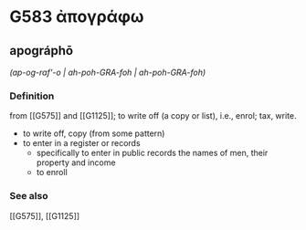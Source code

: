 # G583 ἀπογράφω

## apográphō

_(ap-og-raf'-o | ah-poh-GRA-foh | ah-poh-GRA-foh)_

### Definition

from [[G575]] and [[G1125]]; to write off (a copy or list), i.e., enrol; tax, write.

- to write off, copy (from some pattern)
- to enter in a register or records
  - specifically to enter in public records the names of men, their property and income
  - to enroll

### See also

[[G575]], [[G1125]]

